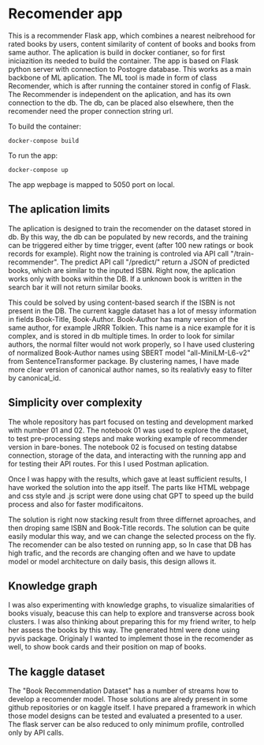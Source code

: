 # Recomender app
This is a recommender Flask app, which combines a nearest neibrehood for rated books by users, content similarity of content of books and books from same author. The aplication is build in docker contianer, so for first iniciazition its needed to build the container. The app is based on Flask python server with connection to Postogre database. This works as a main backbone of ML aplication. The ML tool is made in form of class Recomender, which is after running the container stored in config of Flask. The Recommender is independent on the aplication, and has its own connection to the db. The db, can be placed also elsewhere, then the recomender need the proper connection string url. 

To build the container:
```
docker-compose build
```

To run the app:
```
docker-compose up
```

The app wepbage is mapped to 5050 port on local.

## The aplication limits
The aplication is designed to train the recomender on the dataset stored in db. By this way, the db can be populated by new records, and the training can be triggered either by time trigger, event (after 100 new ratings or book records for example). Right now the training is controled via API call "/train-recommender". The predict API call "/predict/<isbn>" return a JSON of predicted books, which are similar to the inputed ISBN. Right now, the aplication works only with books within the DB. If a unknown book is written in the search bar it will not return similar books. 

This could be solved by using content-based search if the ISBN is not present in the DB. The current kaggle dataset has a lot of messy information in fields Book-Title, Book-Author. Book-Author has many version of the same author, for example JRRR Tolkien. This name is a nice example for it is complex, and is stored in db multiple times. In order to look for similar authors, the normal filter would not work properly, so I have used clustering of normalized Book-Author names using SBERT model "all-MiniLM-L6-v2" from SentenceTransformer package. By clustering names, I have made more clear version of canonical author names, so its realativly easy to filter by canonical_id. 

## Simplicity over complexity
The whole repository has part focused on testing and development marked with number 01 and 02. The notebook 01 was used to explore the dataset, to test pre-processing steps and make working example of recommender version in bare-bones. The notebook 02 is focused on testing databse connection, storage of the data, and interacting with the running app and for testing their API routes. For this I used Postman aplication. 

Once I was happy with the results, which gave at least sufficient results, I have worked the solution into the app itself. The parts like HTML webpage and css style and .js script were done using chat GPT to speed up the build process and also for faster modificaitons.

The solution is right now stacking result from three differnet aproaches, and then droping same ISBN and Book-Title records. The solution can be quite easily modular this way, and we can change the selected process on the fly. The recomender can be also tested on running app, so In case that DB has high trafic, and the records are changing often and we have to update model or model architecture on daily basis, this design allows it. 

## Knowledge graph
I was also experimenting with knowledge graphs, to visualize simalarities of books visualy, beacuse this can help to explore and transverse across book clusters. I was also thinking about preparing this for my friend writer, to help her assess the books by this way. The generated html were done using pyvis package. Originaly I wanted to implement those in the recomender as well, to show book cards and their position on map of books.

## The kaggle dataset 
The "Book Recommendation Dataset" has a number of streams how to develop a recomender model. Those solutions are alredy present in some github repositories or on kaggle itself. I have prepared a framework in which those model designs can be tested and evaluated a presented to a user. The flask server can be also reduced to only minimum profile, controlled only by API calls. 



